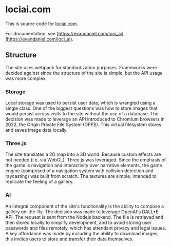 # lociai.com

This is source code for [lociai.com](https://lociai.com).  

For documentation, see [https://evandaniel.com/loci_ai](https://evandaniel.com/loci_ai).  

## Structure 

The site uses webpack for standardization purposes.  Frameworks were decided against since the structure of the site is simple, but the API usage was more complex.  

### Storage 

Local storage was used to persist user data, which is wrangled using a single class.  One of the biggest questions was how to store images that would persist across visits to the site without the use of a database.  The decision was made to leverage an API introduced to Chromium browsers in 2022, the Origin Private File System (OPFS).  This virtual filesystem stores and saves image data locally.  

### Three.js

The site translates a 2D map into a 3D world.  Because custom effects are not needed (i.e. via WebGL), Three.js was leveraged.  Since the emphasis of the game is navigation and interactivity over narrative elements, the game engine (comprised of a navigation system with collision detection and raycasting) was built from scratch.  The textures are simple; intended to replicate the feeling of a gallery.  

### AI 

An integral component of the site's functionality is the ability to compose a gallery on-the-fly.  The decision was made to leverage OpenAI's DALL•E API.  The request is sent from the Nodejs backend.  The file is retrieved and then stored locally to simplify development, and to avoid storing user passwords and files remotely, which has attendant privacy and legal issues.  A key affordance was made by including the ability to download images; this invites users to store and transfer their data themselves.  